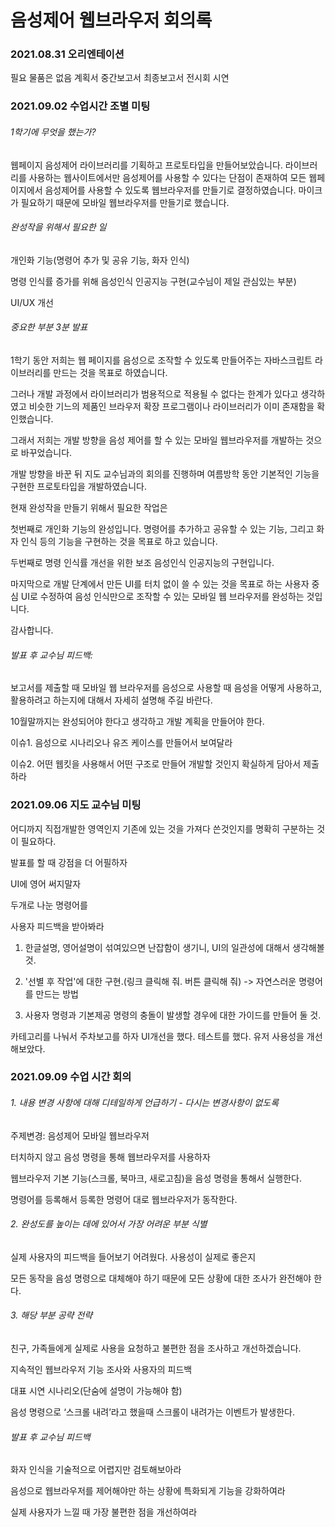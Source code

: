 # 음성제어 웹브라우저 회의록

### 2021.08.31 오리엔테이션

필요 물품은 없음 
계획서 
중간보고서 
최종보고서 
전시회 
시연 

### 2021.09.02 수업시간 조별 미팅

###### 1학기에 무엇을 했는가?

웹페이지 음성제어 라이브러리를 기획하고 프로토타입을 만들어보았습니다. 라이브러리를 사용하는 웹사이트에서만 음성제어를 사용할 수 있다는 단점이 존재하여 모든 웹페이지에서 음성제어를 사용할 수 있도록 웹브라우저를 만들기로 결정하였습니다. 마이크가 필요하기 때문에 모바일 웹브라우저를 만들기로 했습니다. 

###### 완성작을 위해서 필요한 일

개인화 기능(명령어 추가 및 공유 기능, 화자 인식) 

명령 인식률 증가를 위해 음성인식 인공지능 구현(교수님이 제일 관심있는 부분) 

UI/UX 개선 

###### 중요한 부분 3분 발표

1학기 동안 저희는 웹 페이지를 음성으로 조작할 수 있도록 만들어주는 자바스크립트 라이브러리를 만드는 것을 목표로 하였습니다. 

그러나 개발 과정에서 라이브러리가 범용적으로 적용될 수 없다는 한계가 있다고 생각하였고 비슷한 기느의 제품인 브라우저 확장 프로그램이나 라이브러리가 이미 존재함을 확인했습니다. 

그래서 저희는 개발 방향을 음성 제어를 할 수 있는 모바일 웹브라우저를 개발하는 것으로 바꾸었습니다. 

개발 방향을 바꾼 뒤 지도 교수님과의 회의를 진행하며 여름방학 동안 기본적인 기능을 구현한 프로토타입을 개발하였습니다. 

현재 완성작을 만들기 위해서 필요한 작업은 

첫번째로 개인화 기능의 완성입니다. 명령어를 추가하고 공유할 수 있는 기능, 그리고 화자 인식 등의 기능을 구현하는 것을 목표로 하고 있습니다. 

두번째로 명령 인식률 개선을 위한 보조 음성인식 인공지능의 구현입니다. 

마지막으로 개발 단계에서 만든 UI를 터치 없이 쓸 수 있는 것을 목표로 하는 사용자 중심 UI로 수정하여 음성 인식만으로 조작할 수 있는 모바일 웹 브라우저를 완성하는 것입니다. 

감사합니다. 

 

###### 발표 후 교수님 피드백:

보고서를 제출할 때 모바일 웹 브라우저를 음성으로 사용할 때 음성을 어떻게 사용하고, 활용하려고 하는지에 대해서 자세히 설명해 주길 바란다. 

10월말까지는 완성되어야 한다고 생각하고 개발 계획을 만들어야 한다. 

이슈1. 음성으로 시나리오나 유즈 케이스를 만들어서 보여달라 

이슈2. 어떤 웹킷을 사용해서 어떤 구조로 만들어 개발할 것인지 확실하게 담아서 제출하라 


### 2021.09.06 지도 교수님 미팅

어디까지 직접개발한 영역인지 기존에 있는 것을 가져다 쓴것인지를 명확히 구분하는 것이 필요하다.  

발표를 할 때 강점을 더 어필하자 

UI에 영어 써지말자 

두개로 나눈 명령어를  

사용자 피드백을 받아봐라 

1. 한글설명, 영어설명이 섞여있으면 난잡함이 생기니, UI의 일관성에 대해서 생각해볼 것. 

2. '선별 후 작업'에 대한 구현.(링크 클릭해 줘. 버튼 클릭해 줘) -> 자연스러운 명령어를 만드는 방법 

3. 사용자 명령과 기본제공 명령의 충돌이 발생할 경우에 대한 가이드를 만들어 둘 것. 

 

 

카테고리를 나눠서 주차보고를 하자 UI개선을 했다. 테스트를 했다. 유저 사용성을 개선해보았다. 

 

### 2021.09.09 수업 시간 회의

###### 1. 내용 변경 사항에 대해 디테일하게 언급하기 - 다시는 변경사항이 없도록

 주제변경: 음성제어 모바일 웹브라우저 

 터치하지 않고 음성 명령을 통해 웹브라우저를 사용하자 

 웹브라우저 기본 기능(스크롤, 북마크, 새로고침)을 음성 명령을 통해서 실행한다. 

 명령어를 등록해서 등록한 명령어 대로 웹브라우저가 동작한다. 

###### 2. 완성도를 높이는 데에 있어서 가장 어려운 부분 식별

 실제 사용자의 피드백을 들어보기 어려웠다. 사용성이 실제로 좋은지 

 모든 동작을 음성 명령으로 대체해야 하기 때문에 모든 상황에 대한 조사가 완전해야 한다. 

###### 3. 해당 부분 공략 전략

 친구, 가족들에게 실제로 사용을 요청하고 불편한 점을 조사하고 개선하겠습니다. 

 지속적인 웹브라우저 기능 조사와 사용자의 피드백 

대표 시연 시나리오(단숨에 설명이 가능해야 함) 

 음성 명령으로 ‘스크롤 내려’라고 했을때 스크롤이 내려가는 이벤트가 발생한다. 

 

###### 발표 후 교수님 피드백

화자 인식을 기술적으로 어렵지만 검토해보아라 

음성으로 웹브라우저를 제어해야만 하는 상황에 특화되게 기능을 강화하여라 

실제 사용자가 느낄 때 가장 불편한 점을 개선하여라 

